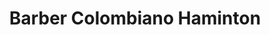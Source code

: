 ---
title: "Barber Colombiano Haminton"
url: /madrid/barber-colombiano-haminton/
shop: peluquería
---